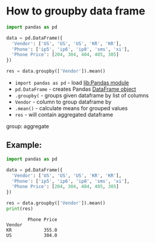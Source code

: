 # How to groupby data frame

```python
import pandas as pd

data = pd.DataFrame({
  'Vendor': ['US', 'US', 'US', 'KR', 'KR'],
  'Phone': ['ip5', 'ip6', 'ip8', 'sms', 'xi'],
  'Phone Price': [204, 304, 404, 405, 305]
})

res = data.groupby(['Vendor']).mean()
```

- `import pandas as pd` - load [lib:Pandas module](/python-pandas/how-to-install-pandas)
- `pd.DataFrame` - creates Pandas [DataFrame object](https://pandas.pydata.org/docs/reference/api/pandas.DataFrame.html)
- `.groupby(` - groups given dataframe by list of columns
- `Vendor` - column to group dataframe by
- `.mean()` - calculate means for grouped values
- `res` - will contain aggregated dataframe

group: aggregate

## Example: 
```python
import pandas as pd

data = pd.DataFrame({
  'Vendor': ['US', 'US', 'US', 'KR', 'KR'],
  'Phone': ['ip5', 'ip6', 'ip8', 'sms', 'xi'],
  'Phone Price': [204, 304, 404, 405, 305]
})

res = data.groupby(['Vendor']).mean()
print(res)
```
```
        Phone Price
Vendor             
KR            355.0
US            304.0

```

